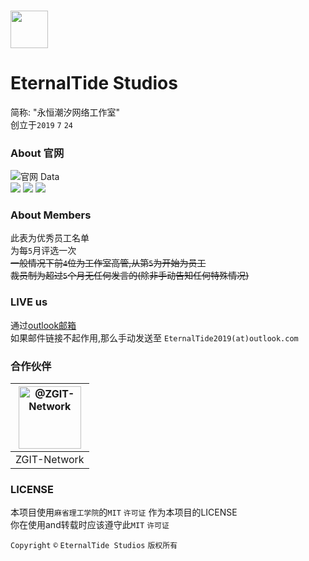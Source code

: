 ### <img itemprop="image" class="avatar flex-shrink-0 mb-3 mr-3 mb-md-0 mr-md-4" src="https://avatars.githubusercontent.com/u/139145325?s=200&v=4?s=200&amp;v=4" width="60" height="60"> 
# EternalTide Studios
简称: "永恒潮汐网络工作室"<br>
创立于``2019`` ``7`` ``24``

### About 官网
![官网 Data](https://img.shields.io/github/repo-size/EternalTide-Studios/Web)<br>
![](https://img.shields.io/badge/language-HTML-orange) ![](https://img.shields.io/badge/language-JavaScript-yellow) ![](https://img.shields.io/badge/language-CSS-purple)

### About Members
此表为优秀员工名单<br>
为每``5``月评选一次<br>
~~一般情况下前``4``位为工作室高管,从第``5``为开始为员工<br>~~
~~裁员制为超过``5``个月无任何发言的(除非手动告知任何特殊情况)<br>~~

### LIVE us
通过[outlook邮箱](mailto:EternalTide2019@outlook.com)<br>
如果邮件链接不起作用,那么手动发送至 ``EternalTide2019(at)outlook.com`` <br>

### 合作伙伴
| <img itemprop="image" class="avatar flex-shrink-0 mb-3 mr-3 mb-md-0 mr-md-4" src="https://avatars.githubusercontent.com/u/91367213?s=200&amp;v=4" width="100" height="100" alt="@ZGIT-Network">  |
|-------------------|
| ZGIT-Network      |

### LICENSE
本项目使用``麻省理工学院``的``MIT`` ``许可证`` 作为本项目的LICENSE<br>
你在使用and转载时应该遵守此``MIT`` ``许可证`` <br>

``Copyright`` ``©`` ``EternalTide Studios`` ``版权所有``
